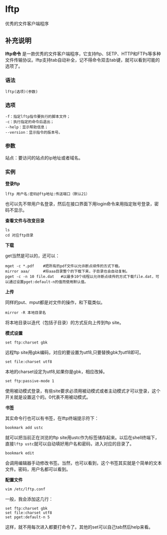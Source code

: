 # lftp

优秀的文件客户端程序

## 补充说明

**lftp命令** 是一款优秀的文件客户端程序，它支持ftp、SETP、HTTP和FTPs等多种文件传输协议。lftp支持tab自动补全，记不得命令双击tab键，就可以看到可能的选项了。

### 语法

```text
lftp(选项)(参数)
```

### 选项

```text
-f：指定lftp指令要执行的脚本文件；
-c：执行指定的命令后退出；
--help：显示帮助信息；
--version：显示指令的版本号。
```

### 参数

站点：要访问的站点的ip地址或者域名。

### 实例

**登录ftp**

```text
lftp 用户名:密码@ftp地址:传送端口（默认21）
```

也可以先不带用户名登录，然后在接口界面下用login命令来用指定账号登录，密码不显示。

**查看文件与改变目录**

```text
ls
cd 对应ftp目录
```

**下载**

get当然是可以的，还可以：

```text
mget -c *.pdf    #把所有的pdf文件以允许断点续传的方式下载。
mirror aaa/      #将aaa目录整个的下载下来，子目录也会自动复制。
pget -c -n 10 file.dat   #以最多10个线程以允许断点续传的方式下载file.dat，可以通过设置pget:default-n的值而使用默认值。
```

**上传**

同样的put、mput都是对文件的操作，和下载类似。

```text
mirror -R 本地目录名
```

将本地目录以迭代（包括子目录）的方式反向上传到ftp site。

**模式设置**

```text
set ftp:charset gbk
```

远程ftp site用gbk编码，对应的要设置为utf8,只要替换gbk为utf8即可。

```text
set file:charset utf8
```

本地的charset设定为utf8,如果你是gbk，相应改掉。

```text
set ftp:passive-mode 1
```

使用被动模式登录，有些site要求必须用被动模式或者主动模式才可以登录，这个开关就是设置这个的。0代表不用被动模式。

**书签**

其实命令行也可以有书签，在lftp终端提示符下：

```text
bookmark add ustc
```

就可以把当前正在浏览的ftp site用ustc作为标签储存起来。以后在shell终端下，直接`lftp ustc`就可以自动填好用户名和密码，进入对应的目录了。

```text
bookmark edit
```

会调用编辑器手动修改书签。当然，也可以看到，这个书签其实就是个简单的文本文件。密码，用户名都可以看到。

**配置文件**

```text
vim /etc/lftp.conf
```

一般，我会添加这几行：

```text
set ftp:charset gbk
set file:charset utf8
set pget:default-n 5
```

这样，就不用每次进入都要打命令了。其他的set可以自己tab然后help来看。

